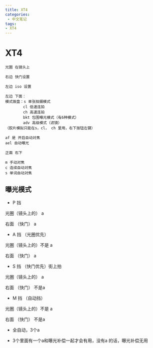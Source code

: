```yaml
---
title: XT4
categories:
 - 中文笔记
tags:
- XT4
---
```


# XT4

```
光圈 在镜头上

右边 快门设置

左边 iso 设置

左边 下面：
模式拨盘：s 单张拍摄模式
        cl 低速连拍
        ch 高速连拍
        bkt 包围曝光模式（有6种模式）
        adv 高级模式（滤镜）
（胶片模拟只能在s，cl， ch 里用，右下按钮左键）

af 是 开启自动对焦
ael 自动曝光

正面 右下
 
m 手动对焦
c 连续自动对焦
s 单词自动对焦

```


## 曝光模式

 - P 挡
  
  光圈（镜头上的） a 

  右面 （快门） a
 
 - A 挡 （光圈优先）
  
  光圈（镜头上的）不是 a 
  
  右面 （快门） a

 - S 挡 （快门优先）街上拍

  光圈（镜头上的） a 
 
  右面 （快门） 不是a

  - M 挡 （自动挡）
  
  光圈（镜头上的）不是 a 
  
  右面 （快门） 不是a

  - 全自动，3个a

  - 3个里面有一个a和曝光补偿一起才会有用，没有a 的话，曝光补偿无用
